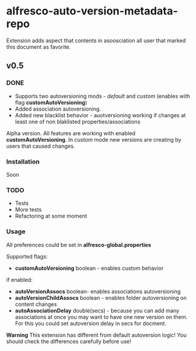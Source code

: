 # alfresco-auto-version-metadata-repo
Extension adds aspect that contents in asoosciation all user that marked this document as favorite.

## v0.5

### DONE
* Supports two autoversioning mods - *default* and *custom* (enables with flag **customAutoVersioning**)
* Added association autoversioning.
* Added new blacklist behavior - auotversioning working if changes at least one of non blaklisted properties/associations

Alpha version. All features are working with enabled **customAutoVersioning**. In *custom* mode new versions are creating by users that caused changes.

### Installation
Soon

### TODO
* Tests
* More tests
* Refactoring at some moment

### Usage
All preferences could be set in **alfresco-global.properties**

Supported flags:

* **customAutoVersioning** boolean - enables custom behavior

if enabled:

* **autoVersionAssocs** boolean- enables associations autoversioning
* **autoVersionChildAssocs** boolean - enables folder autoversioning on content changes
* **autoAssociationDelay** double(secs) - because you can add many associations at once you may want to have one new version on them. For this you could set autoversion delay in secs for docment.

**Warning** This extension has different from default autoversion logic! You should check the differences carefully before use!
